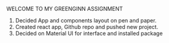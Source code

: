 WELCOME TO MY GREENGINN ASSIGNMENT

1. Decided App and components layout on pen and paper.
2. Created react app, Github repo and pushed new project.
3. Decided on Material UI for interface and installed package